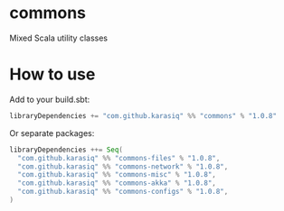 # commons
Mixed Scala utility classes

# How to use
Add to your build.sbt:
```scala
libraryDependencies += "com.github.karasiq" %% "commons" % "1.0.8"
```

Or separate packages:
```scala
libraryDependencies ++= Seq(
  "com.github.karasiq" %% "commons-files" % "1.0.8",
  "com.github.karasiq" %% "commons-network" % "1.0.8",
  "com.github.karasiq" %% "commons-misc" % "1.0.8",
  "com.github.karasiq" %% "commons-akka" % "1.0.8",
  "com.github.karasiq" %% "commons-configs" % "1.0.8",
)
```